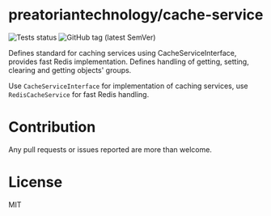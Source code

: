 preatoriantechnology/cache-service
==================================

![Tests status](https://github.com/praetoriantechnology/cache-service/workflows/tests/badge.svg)
![GitHub tag (latest SemVer)](https://img.shields.io/github/v/tag/praetoriantechnology/cache-service?label=latest%20version&sort=semver)

Defines standard for caching services using CacheServiceInterface, provides fast
Redis implementation. Defines handling of getting, setting, clearing and getting
objects' groups.

Use `CacheServiceInterface` for implementation of caching services, use
`RedisCacheService` for fast Redis handling.

# Contribution

Any pull requests or issues reported are more than welcome.

# License

MIT
